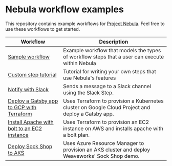 # Nebula workflow examples  
This repository contains example workflows for [Project Nebula](https://puppet.com/project-nebula). Feel free to use these workflows to get started.

| Workflow      | Description   |
| ------------- | ------------- |
| [Sample workflow](./example-workflows/sample-workflow)| Example workflow that models the types of workflow steps that a user can execute within Nebula |
| [Custom step tutorial](./example-workflows/custom-step)| Tutorial for writing your own steps that use Nebula's features |
| [Notify with Slack](./example-workflows/notify-slack)| Sends a message to a Slack channel using the Slack Step. |
| [Deploy a Gatsby app to GCP with Terraform](./example-workflows/gke-provision-and-deploy-workflow)| Uses Terraform to provision a Kubernetes cluster on Google Cloud Project and deploy a Gatsby app. |
| [Install Apache with bolt to an EC2 instance](./example-workflows/ec2-provision-and-configure-webserver)| Uses Terraform to provision an EC2 instance on AWS and installs apache with a bolt plan. |
| [Deploy Sock Shop to AKS](./example-workflows/aks-sock-shop)| Uses Azure Resource Manager to provision an AKS cluster and deploy Weaveworks' Sock Shop demo. |
